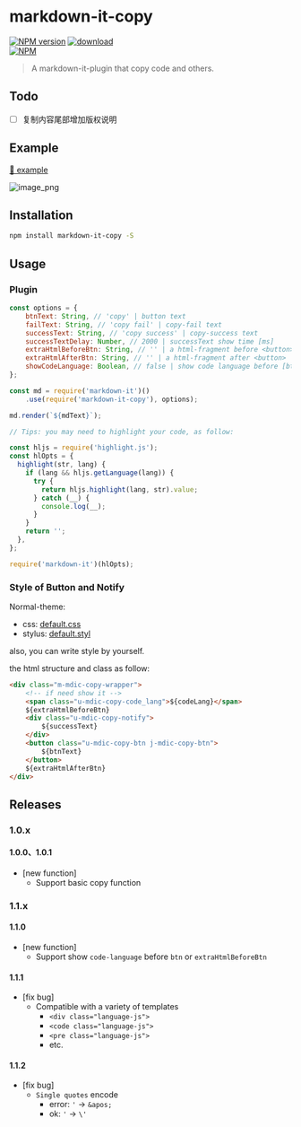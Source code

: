 # markdown-it-copy

[![NPM version][npm-image]][npm-url]
[![download][downloads-image]][github-url]<br>
[![NPM][nodei-image]][npm-url]

> A markdown-it-plugin that copy code and others.

## Todo

* [ ] 复制内容尾部增加版权说明

## Example

[🔗 example](https://realign.github.io/markdown-it-copy/)

![image_png](https://img.alicdn.com/tfs/TB1fcYbrhD1gK0jSZFKXXcJrVXa-1764-830.png)

## Installation

```bash
npm install markdown-it-copy -S
```

## Usage

### Plugin

```js
const options = {
    btnText: String, // 'copy' | button text
    failText: String, // 'copy fail' | copy-fail text
    successText: String, // 'copy success' | copy-success text
    successTextDelay: Number, // 2000 | successText show time [ms]
    extraHtmlBeforeBtn: String, // '' | a html-fragment before <button>
    extraHtmlAfterBtn: String, // '' | a html-fragment after <button>
    showCodeLanguage: Boolean, // false | show code language before [btn || extraHtmlBeforeBtn] | [add-after-0.2.0]
};

const md = require('markdown-it')()
    .use(require('markdown-it-copy'), options);

md.render(`${mdText}`);

// Tips: you may need to highlight your code, as follow:

const hljs = require('highlight.js');
const hlOpts = {
  highlight(str, lang) {
    if (lang && hljs.getLanguage(lang)) {
      try {
        return hljs.highlight(lang, str).value;
      } catch (__) {
        console.log(__);
      }
    }
    return '';
  },
};

require('markdown-it')(hlOpts);
```

### Style of Button and Notify

Normal-theme:

* css: [default.css](https://github.com/ReAlign/markdown-it-copy/blob/master/theme/default.css)
* stylus: [default.styl](https://github.com/ReAlign/markdown-it-copy/blob/master/theme/default.styl)

also, you can write style by yourself.

the html structure and class as follow:

```html
<div class="m-mdic-copy-wrapper">
    <!-- if need show it -->
    <span class="u-mdic-copy-code_lang">${codeLang}</span>
    ${extraHtmlBeforeBtn}
    <div class="u-mdic-copy-notify">
        ${successText}
    </div>
    <button class="u-mdic-copy-btn j-mdic-copy-btn">
        ${btnText}
    </button>
    ${extraHtmlAfterBtn}
</div>
```

## Releases

### 1.0.x

#### 1.0.0、1.0.1

* [new function]
  * Support basic copy function

### 1.1.x

#### 1.1.0

* [new function]
  * Support show `code-language` before `btn` or `extraHtmlBeforeBtn`

#### 1.1.1

* [fix bug]
  * Compatible with a variety of templates
    * `<div class="language-js">`
    * `<code class="language-js">`
    * `<pre class="language-js">`
    * etc.

#### 1.1.2

* [fix bug]
  * `Single quotes` encode
    * error: `'` -> `&apos;`
    * ok: `'` -> `\'`

[github-url]: https://github.com/ReAlign/markdown-it-copy
[npm-url]: https://www.npmjs.com/package/markdown-it-copy
[npm-image]: https://img.shields.io/npm/v/markdown-it-copy.svg
[downloads-image]: https://img.shields.io/npm/dt/markdown-it-copy.svg
[nodei-image]: https://nodei.co/npm/markdown-it-copy.png?downloads=true&downloadRank=true&stars=true
